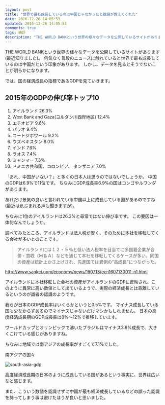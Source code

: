 ```yaml
---
layout: post
title: "世界で最も成長しているのは中国じゃなかったと数値が教えてくれた"
date: 2016-12-26 14:05:53
updated: 2016-12-26 14:05:53
comments: true
tags: 統計
description: "THE WORLD BANKという世界の様々なデータを公開しているサイトがあります(最近知りました)。何気なく普段のニュースに触れていると世界で成長しているのは中国だという印象があります。しかし、データを見るとそうでないことが明らかになります。"
---
```


[THE WORLD BANK](http://data.worldbank.org/)という世界の様々なデータを公開しているサイトがあります(最近知りました)。
何気なく普段のニュースに触れていると世界で最も成長しているのは中国だという印象があります。
しかし、データを見るとそうでないことが明らかになります。

では、国の経済成長の指標であるGDPを見ていきます。

## 2015年のGDPの伸び率トップ10

1. アイルランド 26.3%
1. West Bank and Gaza(ヨルダン川西岸地区) 12.4%
1. エチオピア 9.6%
1. パラオ 9.4%
1. コートジボワール 9.2%
1. ウズベキスタン 8.0%
1. インド 7.6%
1. ラオス 7.4%
1. ミャンマー 7.3%
1. ドミニカ共和国、コロンビア、 タンザニア 7.0%

「あれ、中国がいない？」と多くの日本人は思うのではないでしょうか。
中国のGDPは6.9%で11位です。
ちなみにGDP成長率6.9%の国はコンゴやルワンダがあります。

あれだけ景気の良いと言われている中国以上に成長している国があるのですね(最近は危ぶまれる声も聞きますが)。

ちなみに1位のアイルランドは26.3%と尋常ではない伸び率です。
この要因は一体何なんでしょうか。

調べてみたところ、アイルランドは法人税が安く、そのために本社を移転してくる会社が多いとのことです。

> アイルランドには１２・５％と低い法人税率を目当てに多国籍企業が合併・買収（Ｍ＆Ａ）などを通じて本社を移転してくるケースが多い。同国の資産は統計上かさ上げされ、先進国では異例の“高成長”につながった。

http://www.sankei.com/economy/news/160713/ecn1607130011-n1.html

アイルランドに本社移転した会社の資産がアイルランドのGDPに反映され、このように異常に高い数値として出ているようで、実際の経済成長とは乖離しているというのが識者の認識のようです。

我らが日本のGDP成長率はいくらかというと0.5%です。
マイナス成長している国も少なからずあるのでマイナスじゃないだけマシかもしれません。
日本の高度経済成長期のGDP成長率は8%〜12%で推移しています。

ワールドカップとオリンピックで沸いたブラジルはマイナス3.8%成長で、大きくこけている感じがありますね。

ちなみに地域では南アジアの成長率がすごくて7.1%でした。

南アジアの国々

![south-asia-gdp](/images/south-asia-gdp.png)

高度経済成長期の日本のように成長している国があるという事実に、世界は広いなと感じます。

また、こういう数値を認識せずに中国が最も経済成長しているなどの誤った認識を持ってしまう事は避けたほうが良いと思いました。
